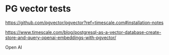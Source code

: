 # PG vector tests

https://github.com/pgvector/pgvector?ref=timescale.com#installation-notes

https://www.timescale.com/blog/postgresql-as-a-vector-database-create-store-and-query-openai-embeddings-with-pgvector/

Open AI